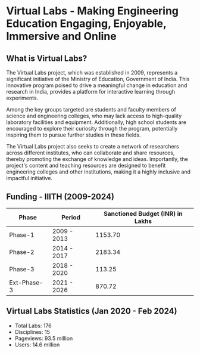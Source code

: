 # Virtual Labs - Making Engineering Education Engaging, Enjoyable, Immersive and Online

## What is Virtual Labs?
The Virtual Labs project, which was established in 2009, represents a significant initiative of the Ministry of Education, Government of India. This innovative program poised to drive a meaningful change in education and research in India, provides a platform for interactive learning through experiments.

Among the key groups targeted are students and faculty members of science and engineering colleges, who may lack access to high-quality laboratory facilities and equipment. Additionally, high school students are encouraged to explore their curiosity through the program, potentially inspiring them to pursue further studies in these fields.

The Virtual Labs project also seeks to create a network of researchers across different institutes, who can collaborate and share resources, thereby promoting the exchange of knowledge and ideas. Importantly, the project's content and teaching resources are designed to benefit engineering colleges and other institutions, making it a highly inclusive and impactful initiative.

## Funding - IIITH (2009-2024)

| Phase        | Period        | Sanctioned Budget (INR) in Lakhs |
|--------------|---------------|----------------------------------|
| Phase-1      | 2009 - 2013   | 1153.70                          |
| Phase-2      | 2014 - 2017   | 2183.34                          |
| Phase-3      | 2018 - 2020   | 113.25                           |
| Ext-Phase-3  | 2021 - 2026   | 870.72                           |



## Virtual Labs Statistics (Jan 2020 - Feb 2024)
- Total Labs: 176
- Disciplines: 15
- Pageviews: 93.5 million
- Users: 14.6 million
